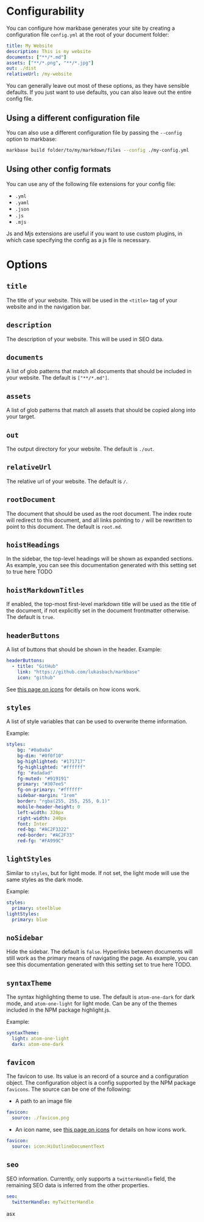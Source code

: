# Configurability

You can configure how markbase generates your site by creating a configuration file `config.yml` at the root of your
document folder:

```yaml
title: My Website
description: This is my website
documents: ["**/*.md"]
assets: ["**/*.png", "**/*.jpg"]
out: ./dist
relativeUrl: /my-website
```

You can generally leave out most of these options, as they have sensible defaults. If you just want to use defaults,
you can also leave out the entire config file.

## Using a different configuration file

You can also use a different configuration file by passing the `--config` option to markbase:

```bash
markbase build folder/to/my/markdown/files --config ./my-config.yml
```


## Using other config formats

You can use any of the following file extensions for your config file:

- `.yml`
- `.yaml`
- `.json`
- `.js`
- `.mjs`

Js and Mjs extensions are useful if you want to use custom plugins, in which case specifying the config as a js file
is necessary.

# Options

## `title`

The title of your website. This will be used in the `<title>` tag of your website and in the navigation bar.

## `description`

The description of your website. This will be used in SEO data.

## `documents`

A list of glob patterns that match all documents that should be included in your website. The default is `["**/*.md"]`.

## `assets`

A list of glob patterns that match all assets that should be copied along into your target.

## `out`

The output directory for your website. The default is `./out`.

## `relativeUrl`

The relative url of your website. The default is `/`.

## `rootDocument`

The document that should be used as the root document. The index route will redirect to this document, and all links
pointing to `/` will be rewritten to point to this document. The default is `root.md`.

## `hoistHeadings`

In the sidebar, the top-level headings will be shown as expanded sections. As example, you can see this documentation
generated with this setting set to true here TODO

## `hoistMarkdownTitles`

If enabled, the top-most first-level markdown title will be used as the title of the document, if not explicitly set
in the document frontmatter otherwise. The default is `true`.

## `headerButtons`

A list of buttons that should be shown in the header. Example:

```yaml
headerButtons:
  - title: "GitHub"
    link: "https://github.com/lukasbach/markbase"
    icon: "github"
```

See [this page on icons](./icons.md) for details on how icons work.

## `styles`

A list of style variables that can be used to overwrite theme information.

Example:

```yaml
styles:
    bg: "#0a0a0a"
    bg-dim: "#0f0f10"
    bg-highlighted: "#171717"
    fg-highlighted: "#ffffff"
    fg: "#adadad"
    fg-muted: "#919191"
    primary: "#307ee5"
    fg-on-primary: "#ffffff"
    sidebar-margin: "1rem"
    border: "rgba(255, 255, 255, 0.1)"
    mobile-header-height: 0
    left-width: 320px
    right-width: 240px
    font: Inter
    red-bg: "#AC2F3322"
    red-border: "#AC2F33"
    red-fg: "#FA999C"
```

## `lightStyles`

Similar to `styles`, but for light mode. If not set, the light mode will use the same styles as the dark mode.

Example:

```yaml
styles:
  primary: steelblue
lightStyles:
  primary: blue
```

## `noSidebar`

Hide the sidebar. The default is `false`. Hyperlinks between documents will still work as the primary
means of navigating the page. As example, you can see this documentation generated with this setting set to true here TODO.

## `syntaxTheme`

The syntax highlighting theme to use. The default is `atom-one-dark` for dark mode, and `atom-one-light` for light mode. 
Can be any of the themes included in the NPM package highlight.js.

Example:

```yaml
syntaxTheme:
  light: atom-one-light
  dark: atom-one-dark
```

## `favicon`

The favicon to use. Its value is an record of a source and a configuration object. The configuration object is
a config supported by the NPM package `favicons`. The source can be one of the following:

- A path to an image file

```yaml
favicon:
  source: ./favicon.png
```

- An icon name, see [this page on icons](./icons.md) for details on how icons work.

```yaml
favicon:
  source: icon:HiOutlineDocumentText
```

## `seo`

SEO information. Currently, only supports a `twitterHandle` field, the remaining SEO data is inferred from the
other properties.

```yaml
seo:
  twitterHandle: myTwitterHandle
```

asx